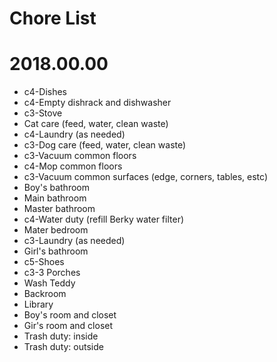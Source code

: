 # Chore List
# 2018.00.00
   * c4-Dishes
   * c4-Empty dishrack and dishwasher
   * c3-Stove
   * Cat care (feed, water, clean waste)
   * c4-Laundry (as needed)
   * c3-Dog care (feed, water, clean waste)
   * c3-Vacuum common floors
   * c4-Mop common floors
   * c3-Vacuum common surfaces (edge, corners, tables, estc)
   * Boy's bathroom
   * Main bathroom
   * Master bathroom
   * c4-Water duty (refill Berky water filter)
   * Mater bedroom
   * c3-Laundry (as needed)
   * Girl's bathroom
   * c5-Shoes
   * c3-3 Porches
   * Wash Teddy
   * Backroom
   * Library
   * Boy's room and closet
   * Gir's room and closet
   * Trash duty: inside
   * Trash duty: outside
